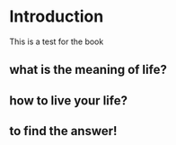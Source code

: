 # Introduction
This is a test for the book

## what is the meaning of life?
## how to live your life?
## to find the answer!
